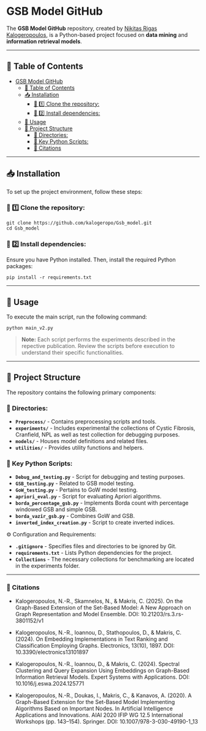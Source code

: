 # GSB Model GitHub

The **GSB Model GitHub** repository, created by [Nikitas Rigas Kalogeropoulos](https://github.com/kalogeropo), is a Python-based project focused on **data mining** and **information retrieval models**.

---

## 📌 Table of Contents

- [GSB Model GitHub](#gsb-model-github)
  - [📌 Table of Contents](#-table-of-contents)
  - [📥 Installation](#-installation)
    - [🔹 1️⃣ Clone the repository:](#-1️⃣-clone-the-repository)
    - [🔹 2️⃣ Install dependencies:](#-2️⃣-install-dependencies)
  - [🚀 Usage](#-usage)
  - [📂 Project Structure](#-project-structure)
    - [📁 Directories:](#-directories)
    - [📜 Key Python Scripts:](#-key-python-scripts)
    - [📌 Citations](#-citations)

---

## 📥 Installation

To set up the project environment, follow these steps:

### 🔹 1️⃣ Clone the repository:

```
git clone https://github.com/kalogeropo/Gsb_model.git
cd Gsb_model
```


### 🔹 2️⃣ Install dependencies:

Ensure you have Python installed. Then, install the required Python packages:

```
pip install -r requirements.txt
```


---

## 🚀 Usage

To execute the main script, run the following command:

```
python main_v2.py
```


> **Note:** Each script performs the experiments described in the repective publication. Review the scripts before execution to understand their specific functionalities.

---

## 📂 Project Structure

The repository contains the following primary components:

### 📁 Directories:


- **`Preprocess/`** - Contains preprocessing scripts and tools.
- **`experiments/`** - Includes experimental the collections of Cystic Fibrosis, Cranfield, NPL as well as test collection for debugging purposes.
- **`models/`** - Houses model definitions and related files.
- **`utilities/`** - Provides utility functions and helpers.


### 📜 Key Python Scripts:

- **`Debug_and_testing.py`** - Script for debugging and testing purposes.
- **`GSB_testing.py`** - Related to GSB model testing.
- **`GoW_testing.py`** - Pertains to GoW model testing.
- **`apriori_eval.py`** - Script for evaluating Apriori algorithms.
- **`borda_percentage_gsb.py`** - Implements Borda count with percentage windowed GSB and simple GSB.
- **`borda_vazir_gsb.py`** - Combines GoW and GSB.
- **`inverted_index_creation.py`** - Script to create inverted indices.


⚙ Configuration and Requirements:

- **`.gitignore`** - Specifies files and directories to be ignored by Git.
- **`requirements.txt`** - Lists Python dependencies for the project.
- **`Collections`** - The necessary collections for benchmarking are located in the experiments folder.
---
### 📌 Citations

  - Kalogeropoulos, N.-R., Skamnelos, N., & Makris, C. (2025). On the Graph-Based Extension of the Set-Based Model: A New Approach on Graph Representation and Model Ensemble. DOI: 10.21203/rs.3.rs-3801152/v1

  - Kalogeropoulos, N.-R., Ioannou, D., Stathopoulos, D., & Makris, C. (2024). On Embedding Implementations in Text Ranking and Classification Employing Graphs. Electronics, 13(10), 1897. DOI: 10.3390/electronics13101897

  - Kalogeropoulos, N.-R., Ioannou, D., & Makris, C. (2024). Spectral Clustering and Query Expansion Using Embeddings on Graph-Based Information Retrieval Models. Expert Systems with Applications. DOI: 10.1016/j.eswa.2024.125771

  - Kalogeropoulos, N.-R., Doukas, I., Makris, C., & Kanavos, A. (2020). A Graph-Based Extension for the Set-Based Model Implementing Algorithms Based on Important Nodes. In Artificial Intelligence Applications and Innovations. AIAI 2020 IFIP WG 12.5 International Workshops (pp. 143–154). Springer. DOI: 10.1007/978-3-030-49190-1_13
